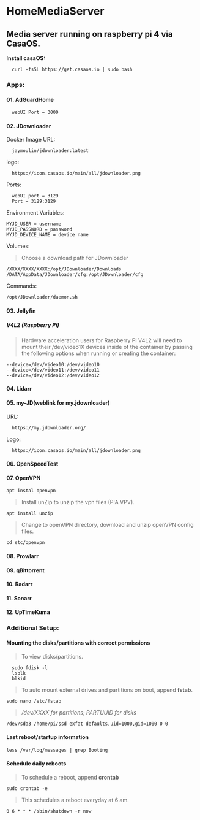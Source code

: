 # HomeMediaServer

## Media server running on raspberry pi 4 via CasaOS.

**Install casaOS:**

      curl -fsSL https://get.casaos.io | sudo bash

### **Apps:** 

#### 01. AdGuardHome

      webUI Port = 3000

#### 02. JDownloader

Docker Image URL:  
      
      jaymoulin/jdownloader:latest  

logo:  

      https://icon.casaos.io/main/all/jdownloader.png  

Ports:

      webUI port = 3129
      Port = 3129:3129

Environment Variables:

    MYJD_USER = username  
    MYJD_PASSWORD = password  
    MYJD_DEVICE_NAME = device name  

Volumes:  

> Choose a download path for JDownloader  

    /XXXX/XXXX/XXXX:/opt/JDownloader/Downloads 
    /DATA/AppData/JDownloader/cfg:/opt/JDownloader/cfg  

Commands:  

    /opt/JDownloader/daemon.sh

#### 03. Jellyfin

##### V4L2 (Raspberry Pi)

> Hardware acceleration users for Raspberry Pi V4L2 will need to mount their /dev/video1X devices inside of the container by passing the following options when running or creating the container: 

    --device=/dev/video10:/dev/video10
    --device=/dev/video11:/dev/video11
    --device=/dev/video12:/dev/video12  

#### 04. Lidarr
#### 05. my-JD(weblink for my.jdownloader)

URL:  

      https://my.jdownloader.org/  

Logo:  

      https://icon.casaos.io/main/all/jdownloader.png  

#### 06. OpenSpeedTest
#### 07. OpenVPN

    apt instal openvpn

> Install unZip to unzip the vpn files (PIA VPV).  

    apt install unzip

> Change to openVPN directory, download and unzip openVPN config files. 

    cd etc/openvpn 

#### 08. Prowlarr
#### 09. qBittorrent
#### 10. Radarr
#### 11. Sonarr
#### 12. UpTimeKuma

### **Additional Setup:**

#### Mounting the disks/partitions with correct permissions  

> To view disks/partitions.

      sudo fdisk -l
      lsblk
      blkid

> To auto mount external drives and partitions on boot, append **fstab**.  
    
    sudo nano /etc/fstab  

> */dev/XXXX for partitions; PARTUUID for disks*  

    /dev/sda3 /home/pi/ssd exfat defaults,uid=1000,gid=1000 0 0 


#### Last reboot/startup information
    
    less /var/log/messages | grep Booting
    
#### Schedule daily reboots

> To schedule a reboot, append **crontab**
 
    sudo crontab -e

> This schedules a reboot everyday at 6 am.

    0 6 * * * /sbin/shutdown -r now
